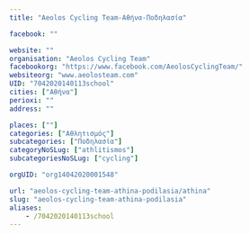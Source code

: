 ```yaml
---
title: "Aeolos Cycling Team-Αθήνα-Ποδηλασία"

facebook: ""

website: ""
organisation: "Aeolos Cycling Team"
facebookorg: "https://www.facebook.com/AeolosCyclingTeam/"
websiteorg: "www.aeolosteam.com"
UID: "7042020140113school"
cities: ["Αθήνα"]
perioxi: ""
address: ""

places: [""]
categories: ["Αθλητισμός"]
subcategories: ["Ποδηλασία"]
categoryNoSLug: ["athlitismos"]
subcategoriesNoSLug: ["cycling"]

orgUID: "org14042020001548"

url: "aeolos-cycling-team-athina-podilasia/athina"
slug: "aeolos-cycling-team-athina-podilasia"
aliases:
    - /7042020140113school
---
```





